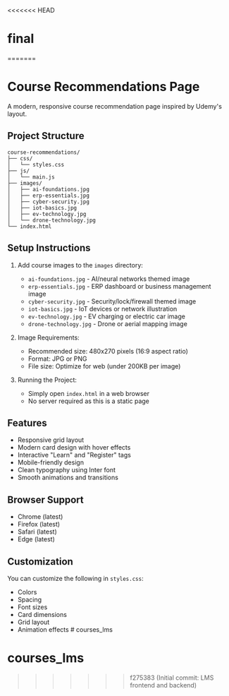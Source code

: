 <<<<<<< HEAD
# final
=======
# Course Recommendations Page

A modern, responsive course recommendation page inspired by Udemy's layout.

## Project Structure

```
course-recommendations/
├── css/
│   └── styles.css
├── js/
│   └── main.js
├── images/
│   ├── ai-foundations.jpg
│   ├── erp-essentials.jpg
│   ├── cyber-security.jpg
│   ├── iot-basics.jpg
│   ├── ev-technology.jpg
│   └── drone-technology.jpg
└── index.html
```

## Setup Instructions

1. Add course images to the `images` directory:
   - `ai-foundations.jpg` - AI/neural networks themed image
   - `erp-essentials.jpg` - ERP dashboard or business management image
   - `cyber-security.jpg` - Security/lock/firewall themed image
   - `iot-basics.jpg` - IoT devices or network illustration
   - `ev-technology.jpg` - EV charging or electric car image
   - `drone-technology.jpg` - Drone or aerial mapping image

2. Image Requirements:
   - Recommended size: 480x270 pixels (16:9 aspect ratio)
   - Format: JPG or PNG
   - File size: Optimize for web (under 200KB per image)

3. Running the Project:
   - Simply open `index.html` in a web browser
   - No server required as this is a static page

## Features

- Responsive grid layout
- Modern card design with hover effects
- Interactive "Learn" and "Register" tags
- Mobile-friendly design
- Clean typography using Inter font
- Smooth animations and transitions

## Browser Support

- Chrome (latest)
- Firefox (latest)
- Safari (latest)
- Edge (latest)

## Customization

You can customize the following in `styles.css`:
- Colors
- Spacing
- Font sizes
- Card dimensions
- Grid layout
- Animation effects # courses_lms
# courses_lms
>>>>>>> f275383 (Initial commit: LMS frontend and backend)
